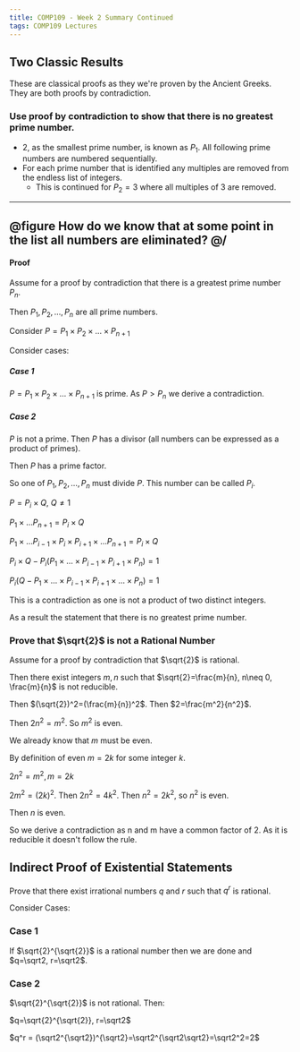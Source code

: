 ```yaml
---
title: COMP109 - Week 2 Summary Continued
tags: COMP109 Lectures
---
```

## Two Classic Results
These are classical proofs as they we're proven by the Ancient Greeks. They are both proofs by contradiction.

### Use proof by contradiction to show that there is no greatest prime number.
* 2, as the smallest prime number, is known as $P_1$. All following prime numbers are numbered sequentially.
* For each prime number that is identified any multiples are removed from the endless list of integers.
	* This is continued for $P_2=3$ where all multiples of 3 are removed.
	
---
@figure
How do we know that at some point in the list all numbers are eliminated?
@/
---

#### Proof
Assume for a proof by contradiction that there is a greatest prime number $P_n$.

Then $P_1, P_2, \ldots , P_n$ are all prime numbers.

Consider $P=P_1\times P_2\times \ldots \times P_{n+1}$

Consider cases:

##### Case 1
$P=P_1\times P_2\times \ldots \times P_{n+1}$ is prime. As $P>P_n$ we derive a contradiction.

##### Case 2
$P$ is not a prime. Then $P$ has a divisor (all numbers can be expressed as a product of primes).

Then $P$ has a prime factor.

So one of $P_1, P_2, \ldots , P_n$ must divide $P$. This number can be called $P_i$. 

$P=P_i\times Q,\ Q\neq 1$ 

$P_1\times\ldots P_{n+1}=P_i\times Q$

$P_1\times\ldots P_{i-1} \times P_i \times P_{i+1} \times\ldots P_{n+1}=P_i\times Q$

$P_i \times Q - P_i (P_1 \times\ldots\times P_{i-1} \times P_{i+1} \times P_n)=1$

$P_i(Q-P_1 \times\ldots\times P_{i-1} \times P_{i+1} \times\ldots\times P_n) = 1$

This is a contradiction as one is not a product of two distinct integers.

As a result the statement that there is no greatest prime number.

### Prove that $\sqrt{2}$ is not a Rational Number
Assume for a proof by contradiction that $\sqrt{2}$ is rational.

Then there exist integers $m,n$ such that $\sqrt{2}=\frac{m}{n}, n\neq 0, \frac{m}{n}$ is not reducible.

Then $(\sqrt{2})^2=(\frac{m}{n})^2$. Then $2=\frac{m^2}{n^2}$.

Then $2n^2=m^2$. So $m^2$ is even.

We already know that $m$ must be even. 

By definition of even $m=2k$ for some integer $k$. 

$2n^2=m^2, m=2k$

$2m^2=(2k)^2$. Then $2n^2=4k^2$. Then $n^2=2k^2$, so $n^2$ is even. 

Then $n$ is even.

So we derive a contradiction as n and m have a common factor of $2$. As it is reducible it doesn't follow the rule.

## Indirect Proof of Existential Statements
Prove that there exist irrational numbers $q$ and $r$ such that $q^r$ is rational.

Consider Cases:

### Case 1
If $\sqrt{2}^{\sqrt{2}}$ is a rational number then we are done and $q=\sqrt2, r=\sqrt2$.

### Case 2
$\sqrt{2}^{\sqrt{2}}$ is not rational. Then:

$q=\sqrt{2}^{\sqrt{2}}, r=\sqrt2$

$q^r = (\sqrt2^{\sqrt2})^{\sqrt2}=\sqrt2^{\sqrt2\sqrt2}=\sqrt2^2=2$ 